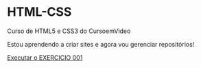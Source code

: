 # HTML-CSS
 Curso de HTML5 e CSS3 do CursoemVideo

Estou aprendendo a criar sites e agora vou gerenciar repositórios!

<a href="https://neurisss.github.io/HTML-CSS/EXERCICIOS/ex001/index.html" >Executar o EXERCICIO 001</a>